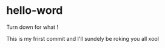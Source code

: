 # hello-word
Turn down for what !

This is my frirst  commit and I'll sundely be roking you all
xool
